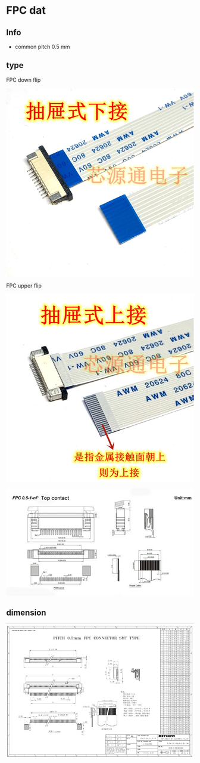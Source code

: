 
# FPC dat 

## Info 
- common pitch 0.5 mm


## type 
FPC down flip 

![](53-53-16-17-07-2023.png)



FPC upper flip 

![](41-53-16-17-07-2023.png)

![](32-14-18-03-08-2023.png)

## dimension 
![](05-55-16-17-07-2023.png)